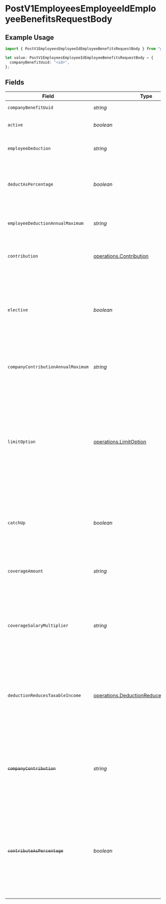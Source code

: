 # PostV1EmployeesEmployeeIdEmployeeBenefitsRequestBody

## Example Usage

```typescript
import { PostV1EmployeesEmployeeIdEmployeeBenefitsRequestBody } from "gusto-embedded/models/operations";

let value: PostV1EmployeesEmployeeIdEmployeeBenefitsRequestBody = {
  companyBenefitUuid: "<id>",
};
```

## Fields

| Field                                                                                                                                                                                                                                | Type                                                                                                                                                                                                                                 | Required                                                                                                                                                                                                                             | Description                                                                                                                                                                                                                          |
| ------------------------------------------------------------------------------------------------------------------------------------------------------------------------------------------------------------------------------------ | ------------------------------------------------------------------------------------------------------------------------------------------------------------------------------------------------------------------------------------ | ------------------------------------------------------------------------------------------------------------------------------------------------------------------------------------------------------------------------------------ | ------------------------------------------------------------------------------------------------------------------------------------------------------------------------------------------------------------------------------------ |
| `companyBenefitUuid`                                                                                                                                                                                                                 | *string*                                                                                                                                                                                                                             | :heavy_check_mark:                                                                                                                                                                                                                   | The UUID of the company benefit.                                                                                                                                                                                                     |
| `active`                                                                                                                                                                                                                             | *boolean*                                                                                                                                                                                                                            | :heavy_minus_sign:                                                                                                                                                                                                                   | Whether the employee benefit is active.                                                                                                                                                                                              |
| `employeeDeduction`                                                                                                                                                                                                                  | *string*                                                                                                                                                                                                                             | :heavy_minus_sign:                                                                                                                                                                                                                   | The amount to be deducted, per pay period, from the employee's pay.                                                                                                                                                                  |
| `deductAsPercentage`                                                                                                                                                                                                                 | *boolean*                                                                                                                                                                                                                            | :heavy_minus_sign:                                                                                                                                                                                                                   | Whether the employee deduction amount should be treated as a percentage to be deducted from each payroll.                                                                                                                            |
| `employeeDeductionAnnualMaximum`                                                                                                                                                                                                     | *string*                                                                                                                                                                                                                             | :heavy_minus_sign:                                                                                                                                                                                                                   | The maximum employee deduction amount per year. A null value signifies no limit.                                                                                                                                                     |
| `contribution`                                                                                                                                                                                                                       | [operations.Contribution](../../models/operations/contribution.md)                                                                                                                                                                   | :heavy_minus_sign:                                                                                                                                                                                                                   | An object representing the company contribution type and value.                                                                                                                                                                      |
| `elective`                                                                                                                                                                                                                           | *boolean*                                                                                                                                                                                                                            | :heavy_minus_sign:                                                                                                                                                                                                                   | Whether the company contribution is elective (aka "matching"). For `tiered`, `elective_amount`, and `elective_percentage` contribution types this is ignored and assumed to be `true`.                                               |
| `companyContributionAnnualMaximum`                                                                                                                                                                                                   | *string*                                                                                                                                                                                                                             | :heavy_minus_sign:                                                                                                                                                                                                                   | The maximum company contribution amount per year. A null value signifies no limit.                                                                                                                                                   |
| `limitOption`                                                                                                                                                                                                                        | [operations.LimitOption](../../models/operations/limitoption.md)                                                                                                                                                                     | :heavy_minus_sign:                                                                                                                                                                                                                   | Some benefits require additional information to determine<br/>their limit.<br/><br/>`Family` or `Individual`: Applicable to HSA benefit.<br/><br/>`Joint Filing or Single` or `Married and Filing Separately`: Applicable to Dependent Care FSA benefit. |
| `catchUp`                                                                                                                                                                                                                            | *boolean*                                                                                                                                                                                                                            | :heavy_minus_sign:                                                                                                                                                                                                                   | Whether the employee should use a benefit’s "catch up" rate. Only Roth 401k and 401k benefits use this value for employees over 50.                                                                                                  |
| `coverageAmount`                                                                                                                                                                                                                     | *string*                                                                                                                                                                                                                             | :heavy_minus_sign:                                                                                                                                                                                                                   | The amount that the employee is insured for. Note: company contribution cannot be present if coverage amount is set.                                                                                                                 |
| `coverageSalaryMultiplier`                                                                                                                                                                                                           | *string*                                                                                                                                                                                                                             | :heavy_minus_sign:                                                                                                                                                                                                                   | The coverage amount as a multiple of the employee’s salary. Only applicable for Group Term Life benefits. Note: cannot be set if coverage amount is also set.                                                                        |
| `deductionReducesTaxableIncome`                                                                                                                                                                                                      | [operations.DeductionReducesTaxableIncome](../../models/operations/deductionreducestaxableincome.md)                                                                                                                                 | :heavy_minus_sign:                                                                                                                                                                                                                   | Whether the employee deduction reduces taxable income or not. Only valid for Group Term Life benefits. Note: when the value is not "unset", coverage amount and coverage salary multiplier are ignored.                              |
| ~~`companyContribution`~~                                                                                                                                                                                                            | *string*                                                                                                                                                                                                                             | :heavy_minus_sign:                                                                                                                                                                                                                   | : warning: ** DEPRECATED **: This will be removed in a future release, please migrate away from it as soon as possible.<br/><br/>The amount to be paid, per pay period, by the company.                                              |
| ~~`contributeAsPercentage`~~                                                                                                                                                                                                         | *boolean*                                                                                                                                                                                                                            | :heavy_minus_sign:                                                                                                                                                                                                                   | : warning: ** DEPRECATED **: This will be removed in a future release, please migrate away from it as soon as possible.<br/><br/>Whether the company contribution amount should be treated as a percentage to be deducted from each payroll. |